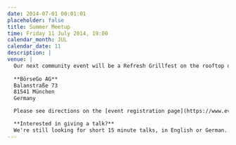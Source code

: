 ```yaml
---
date: 2014-07-01 00:01:01
placeholder: false
title: Summer Meetup
time: Friday 11 July 2014, 19:00
calendar_month: JUL
calendar_date: 11
description: |
venue: |
  Our next community event will be a Refresh Grillfest on the rooftop deck of [BörseGo](http://www.boerse-go.ag/) with beer, food and three short talks. So we don't run out of beer [please register &rarr;](https://www.eventbrite.com/e/refresh-munich-grillfest-tickets-12134371231)
  
  **BörseGo AG**  
  Balanstraße 73  
  81541 München  
  Germany

  Please see directions on the [event registration page](https://www.eventbrite.com/e/refresh-munich-grillfest-tickets-12134371231). It's in the middle of an industrial area. But we've got a photo and we'll have signs to guide you.

  **Interested in giving a talk?**  
  We're still looking for short 15 minute talks, in English or German. Interested? Contact [hello@refreshmunich.com](mailto:hello@refreshmunich.com)
---
```

